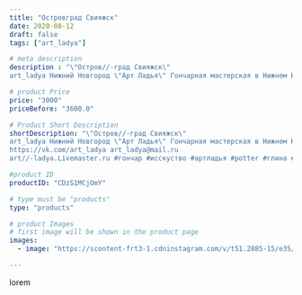 ```yaml
---
title: "Островград Свияжск"
date: 2020-08-12
draft: false
tags: ["art_ladya"]

# meta description
description : "\"Остров//-град Свияжск\" 
art_ladya Нижний Новгород \"Арт Ладья\" Гончарная мастерская в Нижнем Новгороде. Изготовление керамики и мастер//-классы по обучению."

# product Price
price: "3000"
priceBefore: "3600.0"

# Product Short Description
shortDescription: "\"Остров//-град Свияжск\" 
art_ladya Нижний Новгород \"Арт Ладья\" Гончарная мастерская в Нижнем Новгороде. Изготовление керамики и мастер//-классы по обучению. 
https://vk.com/art_ladya art_ladya@mail.ru 
art//-ladya.Livemaster.ru #гончар #исскуство #артладья #potter #глина #керамикаручнаяработа #гончарнаямастерская #керамиканазаказ #handmade #посудаизглины #керамика #гончарнаяпосуда #эксклюзивнаякерамика #dishes #decor #ceramicar #nntoday #claygoods #фестиваль #earthenware #ceramic #design #artladya #мастеркласс #свияжск #ceramicart #sviyazhsk #гончарныйкруг #авторскаякерамика"

#product ID
productID: "CDzS1MCjOmY"

# type must be "products"
type: "products"

# product Images
# first image will be shown in the product page
images:
  - image: "https://scontent-frt3-1.cdninstagram.com/v/t51.2885-15/e35/117419435_668932563708414_1299111456382866514_n.jpg?se=8&_nc_ht=scontent-frt3-1.cdninstagram.com&_nc_cat=106&_nc_ohc=9ILBuXg3_1sAX-cd7fR&edm=APU89FABAAAA&ccb=7-4&oh=285f88042b8579e7f908ddb6e52bc2a7&oe=612A958B&_nc_sid=86f79a&ig_cache_key=MjM3NDMyNDI0ODQ1MTU0MTQwMA%3D%3D.2-ccb7-4"

---
```

lorem
